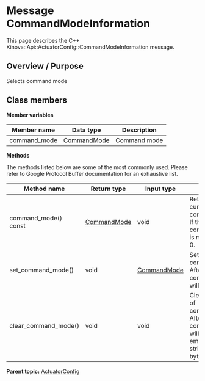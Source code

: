 # Message CommandModeInformation

This page describes the C++ Kinova::Api::ActuatorConfig::CommandModeInformation message.

## Overview / Purpose

Selects command mode

## Class members

 **Member variables** 

|Member name|Data type|Description|
|-----------|---------|-----------|
|command\_mode| [CommandMode](enm_ActuatorConfig_CommandMode.md#)|Command mode|

 **Methods** 

The methods listed below are some of the most commonly used. Please refer to Google Protocol Buffer documentation for an exhaustive list.

|Method name|Return type|Input type|Description|
|-----------|-----------|----------|-----------|
|command\_mode\(\) const| [CommandMode](enm_ActuatorConfig_CommandMode.md#)|void|Returns the current value of command\_mode. If the command\_mode is not set, returns 0.|
|set\_command\_mode\(\)|void| [CommandMode](enm_ActuatorConfig_CommandMode.md#)|Sets the value of command\_mode. After calling this, command\_mode\(\) will return value.|
|clear\_command\_mode\(\)|void|void|Clears the value of command\_mode. After calling this, command\_mode\(\) will return the empty string/empty bytes.|

**Parent topic:** [ActuatorConfig](../references/summary_ActuatorConfig.md)

